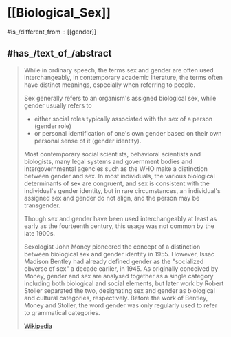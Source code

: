 
# [[Biological_Sex]] 

#is_/different_from :: [[gender]]

## #has_/text_of_/abstract 

> While in ordinary speech, the terms sex and gender are often used interchangeably, 
> in contemporary academic literature, the terms often have distinct meanings, 
> especially when referring to people. 
> 
> Sex generally refers to an organism's assigned biological sex, while gender usually refers to 
> - either social roles typically associated with the sex of a person (gender role) 
> - or personal identification of one's own gender based on their own personal sense of it (gender identity). 
> 
> Most contemporary social scientists, behavioral scientists and biologists, 
> many legal systems and government bodies and intergovernmental agencies such as the WHO 
> make a distinction between gender and sex. 
> In most individuals, the various biological determinants of sex are congruent, 
> and sex is consistent with the individual's gender identity, 
> but in rare circumstances, an individual's assigned sex and gender do not align, 
> and the person may be transgender.
>
> Though sex and gender have been used interchangeably 
> at least as early as the fourteenth century, this usage was not common by the late 1900s. 
> 
> Sexologist John Money 
> pioneered the concept of a distinction between biological sex and gender identity in 1955. 
> However, Issac Madison Bentley had already 
> defined gender as the "socialized obverse of sex" a decade earlier, in 1945. 
> As originally conceived by Money, gender and sex are analysed together as a single category including both biological and social elements, 
> but later work by Robert Stoller separated the two, 
> designating sex and gender as biological and cultural categories, respectively. 
> Before the work of Bentley, Money and Stoller, 
> the word gender was only regularly used to refer to grammatical categories.
>
> [Wikipedia](https://en.wikipedia.org/wiki/Sex%E2%80%93gender%20distinction) 

